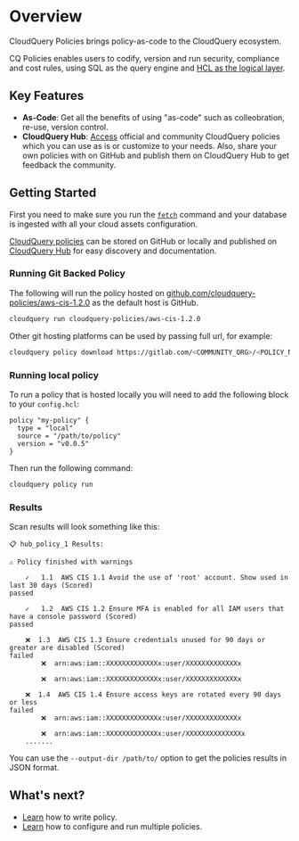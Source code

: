 # Overview

CloudQuery Policies brings policy-as-code to the CloudQuery ecosystem.

CQ Policies enables users to codify, version and run security, compliance and cost rules, using SQL as the query engine and [HCL as the logical layer](./language).

## Key Features

- **As-Code**: Get all the benefits of using "as-code" such as colleobration, re-use, version control.
- **CloudQuery Hub**: [Access](https://hub.cloudquery.io) official and community CloudQuery policies which you can use as is or customize to your needs. Also, share your own policies with on GitHub and publish them on CloudQuery Hub to get feedback the community.

## Getting Started

First you need to make sure you run the [`fetch`](../fetch/overview) command and your database is ingested with all your cloud assets configuration.

[CloudQuery policies](./language) can be stored on GitHub or locally and published on [CloudQuery Hub](https://hub.cloudquery.io) for easy discovery and documentation.

### Running Git Backed Policy

The following will run the policy hosted on [github.com/cloudquery-policies/aws-cis-1.2.0](https://github.com/cloudquery-policies/aws-cis-1.2.0) as the default host is GitHub.

```bash
cloudquery run cloudquery-policies/aws-cis-1.2.0
```

Other git hosting platforms can be used by passing full url, for example:

```bash
cloudquery policy download https://gitlab.com/<COMMUNITY_ORG>/<POLICY_NAME>.git
```

### Running local policy

To run a policy that is hosted locally you will need to add the following block to your `config.hcl`:

```hcl
policy "my-policy" {
  type = "local"
  source = "/path/to/policy"
  version = "v0.0.5"
}
```

Then run the following command:

```bash
cloudquery policy run
```

### Results
Scan results will look something like this:

```
📋 hub_policy_1 Results:

⚠️ Policy finished with warnings

	✓   1.1  AWS CIS 1.1 Avoid the use of 'root' account. Show used in last 30 days (Scored)                                               passed

	✓   1.2  AWS CIS 1.2 Ensure MFA is enabled for all IAM users that have a console password (Scored)                                     passed

	❌  1.3  AWS CIS 1.3 Ensure credentials unused for 90 days or greater are disabled (Scored)                                            failed
		❌  arn:aws:iam::XXXXXXXXXXXXXx:user/XXXXXXXXXXXXXx

		❌  arn:aws:iam::XXXXXXXXXXXXXx:user/XXXXXXXXXXXXXx

	❌  1.4  AWS CIS 1.4 Ensure access keys are rotated every 90 days or less                                                              failed
		❌  arn:aws:iam::XXXXXXXXXXXXXx:user/XXXXXXXXXXXXXx

		❌  arn:aws:iam::XXXXXXXXXXXXXx:user/XXXXXXXXXXXXXXx
	.......
```

You can use the `--output-dir /path/to/` option to get the policies results in JSON format.

## What's next?

- [Learn](./language) how to write policy.
- [Learn](./configuration) how to configure and run multiple policies.
